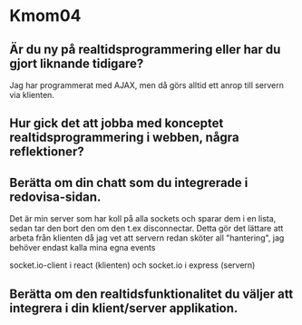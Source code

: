 # Kmom04


## Är du ny på realtidsprogrammering eller har du gjort liknande tidigare?

Jag har programmerat med AJAX, men då görs alltid ett anrop till servern via klienten.

## Hur gick det att jobba med konceptet realtidsprogrammering i webben, några reflektioner?


## Berätta om din chatt som du integrerade i redovisa-sidan.

Det är min server som har koll på alla sockets och sparar dem i en lista, sedan tar
den bort den om den t.ex disconnectar. Detta gör det lättare att arbeta från klienten
då jag vet att servern redan sköter all "hantering", jag behöver endast kalla mina egna
events

socket.io-client i react (klienten) och socket.io i express (servern)

## Berätta om den realtidsfunktionalitet du väljer att integrera i din klient/server applikation.
